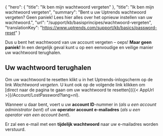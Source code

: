 {
  "hero": {
    "title": "Ik ben mijn wachtwoord vergeten"
  },
  "title": "Ik ben mijn wachtwoord vergeten",
  "summary": "Bent u uw Uptrends wachtwoord vergeten? Geen paniek! Lees hier alles over het opnieuw instellen van uw wachtwoord.",
  "url": "/support/kb/basisprincipes/wachtwoord-vergeten",
  "translationKey": "https://www.uptrends.com/support/kb/basics/password-reset"
}

Dus u bent het wachtwoord van uw account vergeten – oeps! **Maar geen paniek!** In een dergelijk geval kunt u op een eenvoudige en veilige manier uw wachtwoord terughalen.

## Uw wachtwoord terughalen

Om uw wachtwoord te resetten klikt u in het Uptrends-inlogscherm op de link *Wachtwoord vergeten.* U kunt ook op de volgende link klikken om [direct naar de pagina te gaan om uw wachtwoord te resetten]({{< AppUrl >}}/Account/LostPassword?lang=nl).

Wanneer u daar bent, voert u uw **account ID**-nummer in (*als u een account administrator bent*) of uw **operator account e-mailadres** (*als u een operator van een account bent*).

Er zal een e-mail met een **tijdelijk wachtwoord** naar uw e-mailadres worden verstuurd.

